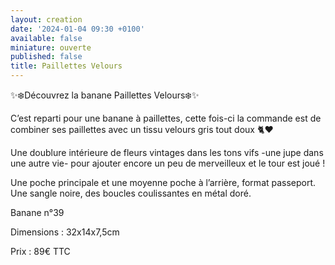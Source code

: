 ```yaml
---
layout: creation
date: '2024-01-04 09:30 +0100'
available: false
miniature: ouverte
published: false
title: Paillettes Velours
---
```

✨❄️Découvrez la banane Paillettes Velours❄️✨

C’est reparti pour une banane à paillettes, cette fois-ci la commande est de combiner ses paillettes avec un tissu velours gris tout doux 🐈♥️

Une doublure intérieure de fleurs vintages dans les tons vifs -une jupe dans une autre vie- pour ajouter encore un peu de merveilleux et le tour est joué ! 

Une poche principale et une moyenne poche à l’arrière, format passeport.
Une sangle noire, des boucles coulissantes en métal doré.

Banane n°39 

Dimensions : 32x14x7,5cm

Prix : 89€ TTC
